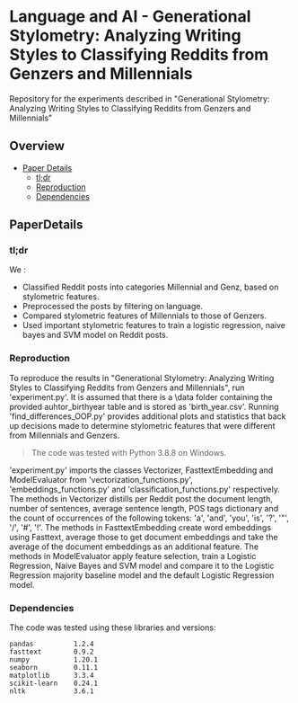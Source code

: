 # Language and AI - Generational Stylometry: Analyzing Writing Styles to Classifying Reddits from Genzers and Millennials

Repository for the experiments described in "Generational Stylometry: Analyzing Writing Styles to Classifying Reddits from Genzers and Millennials"

## Overview

- [Paper Details](#PaperDetails)
  - [tl;dr](#tl;dr)
  - [Reproduction](#Reproduction)
  - [Dependencies](#Dependencies)

## PaperDetails

### tl;dr

We :
- Classified Reddit posts into categories Millennial and Genz, based on stylometric features. 
- Preprocessed the posts by filtering on language. 
- Compared stylometric features of Millennials to those of Genzers. 
- Used important stylometric features to train a logistic regression, naive bayes and SVM model on Reddit posts. 

### Reproduction

To reproduce the results in "Generational Stylometry: Analyzing Writing Styles to Classifying Reddits from Genzers and Millennials", run 'experiment.py'. It is assumed that there is a \data folder containing the provided auhtor_birthyear table and is stored as 'birth_year.csv'. Running 'find_differences_OOP.py' provides additional plots and statistics that back up decisions made to determine stylometric features that were different from Millennials and Genzers. 
> The code was tested with Python 3.8.8 on Windows.

'experiment.py' imports the classes Vectorizer, FasttextEmbedding and ModelEvaluator from 'vectorization_functions.py', 'embeddings_functions.py' and 'classification_functions.py' respectively. 
The methods in Vectorizer distills per Reddit post the document length, number of sentences, average sentence length, POS tags dictionary and the count of occurrences of the following tokens: 'a', 'and', 'you', 'is', '?', '"', '/', '#', '!'. 
The methods in FasttextEmbedding create word embeddings using Fasttext, average those to get document embeddings and take the average of the document embeddings as an additional feature.
The methods in ModelEvaluator apply feature selection, train a Logistic Regression, Naive Bayes and SVM model and compare it to the Logistic Regression majority baseline model and the default Logistic Regression model. 

### Dependencies

The code was tested using these libraries and versions:

```
pandas          1.2.4
fasttext        0.9.2
numpy           1.20.1
seaborn         0.11.1
matplotlib      3.3.4
scikit-learn    0.24.1
nltk            3.6.1
```
